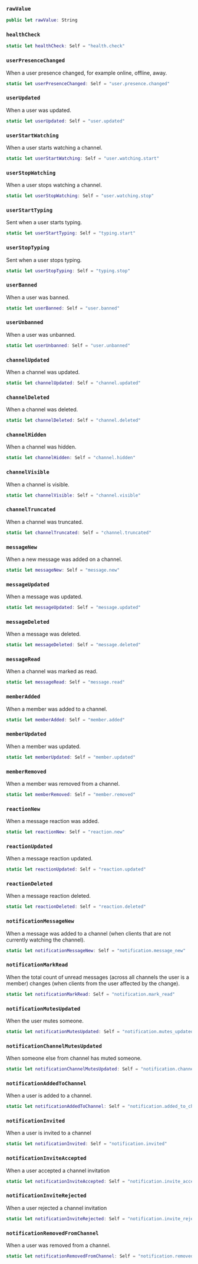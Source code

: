 
### `rawValue`

``` swift
public let rawValue: String
```

### `healthCheck`

``` swift
static let healthCheck: Self = "health.check"
```

### `userPresenceChanged`

When a user presence changed, for example online, offline, away.

``` swift
static let userPresenceChanged: Self = "user.presence.changed"
```

### `userUpdated`

When a user was updated.

``` swift
static let userUpdated: Self = "user.updated"
```

### `userStartWatching`

When a user starts watching a channel.

``` swift
static let userStartWatching: Self = "user.watching.start"
```

### `userStopWatching`

When a user stops watching a channel.

``` swift
static let userStopWatching: Self = "user.watching.stop"
```

### `userStartTyping`

Sent when a user starts typing.

``` swift
static let userStartTyping: Self = "typing.start"
```

### `userStopTyping`

Sent when a user stops typing.

``` swift
static let userStopTyping: Self = "typing.stop"
```

### `userBanned`

When a user was banned.

``` swift
static let userBanned: Self = "user.banned"
```

### `userUnbanned`

When a user was unbanned.

``` swift
static let userUnbanned: Self = "user.unbanned"
```

### `channelUpdated`

When a channel was updated.

``` swift
static let channelUpdated: Self = "channel.updated"
```

### `channelDeleted`

When a channel was deleted.

``` swift
static let channelDeleted: Self = "channel.deleted"
```

### `channelHidden`

When a channel was hidden.

``` swift
static let channelHidden: Self = "channel.hidden"
```

### `channelVisible`

When a channel is visible.

``` swift
static let channelVisible: Self = "channel.visible"
```

### `channelTruncated`

When a channel was truncated.

``` swift
static let channelTruncated: Self = "channel.truncated"
```

### `messageNew`

When a new message was added on a channel.

``` swift
static let messageNew: Self = "message.new"
```

### `messageUpdated`

When a message was updated.

``` swift
static let messageUpdated: Self = "message.updated"
```

### `messageDeleted`

When a message was deleted.

``` swift
static let messageDeleted: Self = "message.deleted"
```

### `messageRead`

When a channel was marked as read.

``` swift
static let messageRead: Self = "message.read"
```

### `memberAdded`

When a member was added to a channel.

``` swift
static let memberAdded: Self = "member.added"
```

### `memberUpdated`

When a member was updated.

``` swift
static let memberUpdated: Self = "member.updated"
```

### `memberRemoved`

When a member was removed from a channel.

``` swift
static let memberRemoved: Self = "member.removed"
```

### `reactionNew`

When a message reaction was added.

``` swift
static let reactionNew: Self = "reaction.new"
```

### `reactionUpdated`

When a message reaction updated.

``` swift
static let reactionUpdated: Self = "reaction.updated"
```

### `reactionDeleted`

When a message reaction deleted.

``` swift
static let reactionDeleted: Self = "reaction.deleted"
```

### `notificationMessageNew`

When a message was added to a channel (when clients that are not currently watching the channel).

``` swift
static let notificationMessageNew: Self = "notification.message_new"
```

### `notificationMarkRead`

When the total count of unread messages (across all channels the user is a member) changes
(when clients from the user affected by the change).

``` swift
static let notificationMarkRead: Self = "notification.mark_read"
```

### `notificationMutesUpdated`

When the user mutes someone.

``` swift
static let notificationMutesUpdated: Self = "notification.mutes_updated"
```

### `notificationChannelMutesUpdated`

When someone else from channel has muted someone.

``` swift
static let notificationChannelMutesUpdated: Self = "notification.channel_mutes_updated"
```

### `notificationAddedToChannel`

When a user is added to a channel.

``` swift
static let notificationAddedToChannel: Self = "notification.added_to_channel"
```

### `notificationInvited`

When a user is invited to a channel

``` swift
static let notificationInvited: Self = "notification.invited"
```

### `notificationInviteAccepted`

When a user accepted a channel invitation

``` swift
static let notificationInviteAccepted: Self = "notification.invite_accepted"
```

### `notificationInviteRejected`

When a user rejected a channel invitation

``` swift
static let notificationInviteRejected: Self = "notification.invite_rejected"
```

### `notificationRemovedFromChannel`

When a user was removed from a channel.

``` swift
static let notificationRemovedFromChannel: Self = "notification.removed_from_channel"
